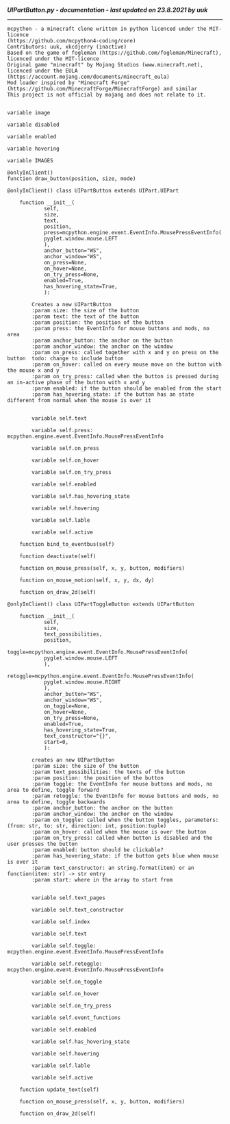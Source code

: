 ***UIPartButton.py - documentation - last updated on 23.8.2021 by uuk***
___

    mcpython - a minecraft clone written in python licenced under the MIT-licence 
    (https://github.com/mcpython4-coding/core)
    Contributors: uuk, xkcdjerry (inactive)
    Based on the game of fogleman (https://github.com/fogleman/Minecraft), licenced under the MIT-licence
    Original game "minecraft" by Mojang Studios (www.minecraft.net), licenced under the EULA
    (https://account.mojang.com/documents/minecraft_eula)
    Mod loader inspired by "Minecraft Forge" (https://github.com/MinecraftForge/MinecraftForge) and similar
    This project is not official by mojang and does not relate to it.


    variable image

    variable disabled

    variable enabled

    variable hovering

    variable IMAGES

    @onlyInClient()
    function draw_button(position, size, mode)

    @onlyInClient() class UIPartButton extends UIPart.UIPart

        function __init__(
                self,
                size,
                text,
                position,
                press=mcpython.engine.event.EventInfo.MousePressEventInfo(
                pyglet.window.mouse.LEFT
                ),
                anchor_button="WS",
                anchor_window="WS",
                on_press=None,
                on_hover=None,
                on_try_press=None,
                enabled=True,
                has_hovering_state=True,
                ):
            
            Creates a new UIPartButton
            :param size: the size of the button
            :param text: the text of the button
            :param position: the position of the button
            :param press: the EventInfo for mouse buttons and mods, no area
            :param anchor_button: the anchor on the button
            :param anchor_window: the anchor on the window
            :param on_press: called together with x and y on press on the button  todo: change to include button
            :param on_hover: called on every mouse move on the button with the mouse x and y
            :param on_try_press: called when the button is pressed during an in-active phase of the button with x and y
            :param enabled: if the button should be enabled from the start
            :param has_hovering_state: if the button has an state different from normal when the mouse is over it


            variable self.text

            variable self.press: mcpython.engine.event.EventInfo.MousePressEventInfo

            variable self.on_press

            variable self.on_hover

            variable self.on_try_press

            variable self.enabled

            variable self.has_hovering_state

            variable self.hovering

            variable self.lable

            variable self.active

        function bind_to_eventbus(self)

        function deactivate(self)

        function on_mouse_press(self, x, y, button, modifiers)

        function on_mouse_motion(self, x, y, dx, dy)

        function on_draw_2d(self)

    @onlyInClient() class UIPartToggleButton extends UIPartButton

        function __init__(
                self,
                size,
                text_possibilities,
                position,
                toggle=mcpython.engine.event.EventInfo.MousePressEventInfo(
                pyglet.window.mouse.LEFT
                ),
                retoggle=mcpython.engine.event.EventInfo.MousePressEventInfo(
                pyglet.window.mouse.RIGHT
                ),
                anchor_button="WS",
                anchor_window="WS",
                on_toggle=None,
                on_hover=None,
                on_try_press=None,
                enabled=True,
                has_hovering_state=True,
                text_constructor="{}",
                start=0,
                ):
            
            creates an new UIPartButton
            :param size: the size of the button
            :param text_possibilities: the texts of the button
            :param position: the position of the button
            :param toggle: the EventInfo for mouse buttons and mods, no area to define, toggle forward
            :param retoggle: the EventInfo for mouse buttons and mods, no area to define, toggle backwards
            :param anchor_button: the anchor on the button
            :param anchor_window: the anchor on the window
            :param on_toggle: called when the button toggles, parameters: (from: str, to: str, direction: int, position:tuple)
            :param on_hover: called when the mouse is over the button
            :param on_try_press: called when button is disabled and the user presses the button
            :param enabled: button should be clickable?
            :param has_hovering_state: if the button gets blue when mouse is over it
            :param text_constructor: an string.format(item) or an function(item: str) -> str entry
            :param start: where in the array to start from


            variable self.text_pages

            variable self.text_constructor

            variable self.index

            variable self.text

            variable self.toggle: mcpython.engine.event.EventInfo.MousePressEventInfo

            variable self.retoggle: mcpython.engine.event.EventInfo.MousePressEventInfo

            variable self.on_toggle

            variable self.on_hover

            variable self.on_try_press

            variable self.event_functions

            variable self.enabled

            variable self.has_hovering_state

            variable self.hovering

            variable self.lable

            variable self.active

        function update_text(self)

        function on_mouse_press(self, x, y, button, modifiers)

        function on_draw_2d(self)